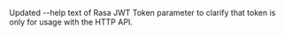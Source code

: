 Updated --help text of Rasa JWT Token parameter to clarify that token is only for usage with the HTTP API.
